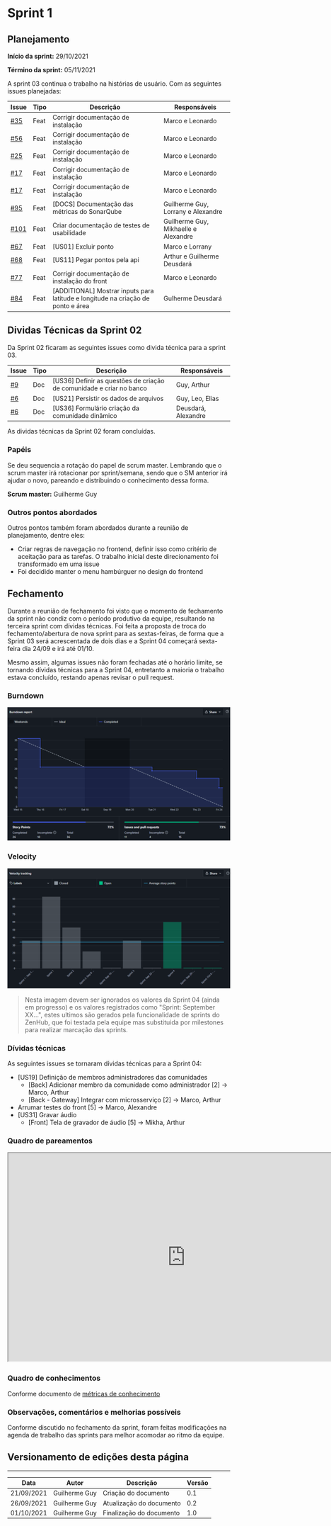 # Sprint 1

## Planejamento

__Início da sprint:__ 29/10/2021

__Término da sprint:__ 05/11/2021

A sprint 03 continua o trabalho na histórias de usuário. Com as seguintes issues planejadas:

| Issue | Tipo | Descrição | Responsáveis |
| --- | --- | --- | ---|
| [#35](https://github.com/fga-eps-mds/2021.1-Cartografia-social-api-comunidades/issues/35) | Feat | Corrigir documentação de instalação | Marco e Leonardo |
| [#56](https://github.com/fga-eps-mds/2021.1-Cartografia-social-api-gateway/issues/56) | Feat | Corrigir documentação de instalação | Marco e Leonardo |
| [#25](https://github.com/fga-eps-mds/2021.1-Cartografia-social-api-mapas/issues/25) | Feat | Corrigir documentação de instalação | Marco e Leonardo |
| [#17](https://github.com/fga-eps-mds/2021.1-Cartografia-social-api-users/issues/17) | Feat | Corrigir documentação de instalação | Marco e Leonardo |
| [#17](https://github.com/fga-eps-mds/2021.1-Cartografia-social-api-midia/issues/17) | Feat | Corrigir documentação de instalação | Marco e Leonardo |
| [#95](https://github.com/fga-eps-mds/2021.1-Cartografia-social-docs/issues/95) | Feat | [DOCS] Documentação das métricas do SonarQube | Guilherme Guy, Lorrany e Alexandre |
| [#101](https://github.com/fga-eps-mds/2021.1-Cartografia-social-docs/issues/101) | Feat | Criar documentação de testes de usabilidade | Guilherme Guy, Mikhaelle e Alexandre |
| [#67](https://github.com/fga-eps-mds/2021.1-Cartografia-social-front/issues/67) | Feat | [US01] Excluir ponto | Marco e Lorrany |
| [#68](https://github.com/fga-eps-mds/2021.1-Cartografia-social-front/issues/68) | Feat | [US11] Pegar pontos pela api | Arthur e Guilherme Deusdará |
| [#77](https://github.com/fga-eps-mds/2021.1-Cartografia-social-front/issues/77) | Feat | Corrigir documentação de instalação do front | Marco e Leonardo |
| [#84](https://github.com/fga-eps-mds/2021.1-Cartografia-social-front/issues/84) | Feat | [ADDITIONAL] Mostrar inputs para latitude e longitude na criação de ponto e área | Gulherme Deusdará |


## Dividas Técnicas da Sprint 02

Da Sprint 02 ficaram as seguintes issues como divida técnica para a sprint 03.

| Issue                                                                                   | Tipo | Descrição                                                            | Responsáveis        |
| --------------------------------------------------------------------------------------- | ---- | -------------------------------------------------------------------- | ------------------- |
| [#9](https://github.com/fga-eps-mds/2021.1-Cartografia-social-api-comunidades/issues/9) | Doc  | [US36] Definir as questões de criação de comunidade e criar no banco | Guy, Arthur         |
| [#6](https://github.com/fga-eps-mds/2021.1-Cartografia-social-api-midia/issues/6)       | Doc  | [US21] Persistir os dados de arquivos                                | Guy, Leo, Elias     |
| [#6](https://github.com/fga-eps-mds/2021.1-Cartografia-social-api-midia/issues/6)       | Doc  | [US36] Formulário criação da comunidade dinâmico                     | Deusdará, Alexandre |

As dividas técnicas da Sprint 02 foram concluídas.


### Papéis

Se deu sequencia a rotação do papel de scrum master. Lembrando que o scrum master irá rotacionar por sprint/semana, sendo que o SM anterior irá ajudar o novo, pareando e distribuindo o conhecimento dessa forma.

__Scrum master:__ Guilherme Guy

### Outros pontos abordados

Outros pontos também foram abordados durante a reunião de planejamento, dentre eles:

- Criar regras de navegação no frontend, definir isso como critério de aceitação para as tarefas. O trabalho inicial deste direcionamento foi transformado em uma issue
- Foi decidido manter o menu hambúrguer no design do frontend

## Fechamento

Durante a reunião de fechamento foi visto que o momento de fechamento da sprint não condiz com o período produtivo da equipe, resultando na terceira sprint com dívidas técnicas. Foi feita a proposta de troca do fechamento/abertura de nova sprint para as sextas-feiras, de forma que a Sprint 03 será acrescentada de dois dias e a Sprint 04 começará sexta-feira dia 24/09 e irá até 01/10.

Mesmo assim, algumas issues não foram fechadas até o horário limite, se tornando dívidas técnicas para a Sprint 04, entretanto a maioria o trabalho estava concluído, restando apenas revisar o pull request.

### Burndown

![](../assets/sprints/sprint_03_burndown.png)


### Velocity

![](../assets/sprints/sprint_03_velocity.png)

> Nesta imagem devem ser ignorados os valores da Sprint 04 (ainda em progresso) e os valores registrados como "Sprint: September XX...", estes ultimos são gerados pela funcionalidade de sprints do ZenHub, que foi testada pela equipe mas substituida por milestones para realizar marcação das sprints.

### Dívidas técnicas

As seguintes issues se tornaram dívidas técnicas para a Sprint 04:
- [US19] Definição de membros administradores das comunidades
  * [Back] Adicionar membro da comunidade como administrador [2] -> Marco, Arthur
  * [Back - Gateway] Integrar com microsserviço [2] -> Marco, Arthur
- Arrumar testes do front [5] -> Marco, Alexandre
- [US31] Gravar áudio
  * [Front] Tela de gravador de áudio [5] -> Mikha, Arthur

### Quadro de pareamentos

<iframe width="800" height="470" src="https://docs.google.com/spreadsheets/d/e/2PACX-1vTLHE3O8zIRwIz41POb4DXlbyhoVHY9R9vC0wSL-60NMeFVH0Fk0wqUV2v8AgRGTokYaZmwunInbF3m/pubhtml?gid=816613624&amp;single=true&amp;widget=true&amp;headers=false"></iframe>

### Quadro de conhecimentos

Conforme documento de [métricas de conhecimento](./metricas/quadro-de-conhecimentos)

### Observações, comentários e melhorias possíveis

Conforme discutido no fechamento da sprint, foram feitas modificações na agenda de trabalho das sprints para melhor acomodar ao ritmo da equipe.

## Versionamento de edições desta página
---

| Data       | Autor         | Descrição                | Versão |
| ---------- | ------------- | ------------------------ | ------ |
| 21/09/2021 | Guilherme Guy | Criação do documento     | 0.1    |
| 26/09/2021 | Guilherme Guy | Atualização do documento | 0.2    |
| 01/10/2021 | Guilherme Guy | Finalização do documento | 1.0    |